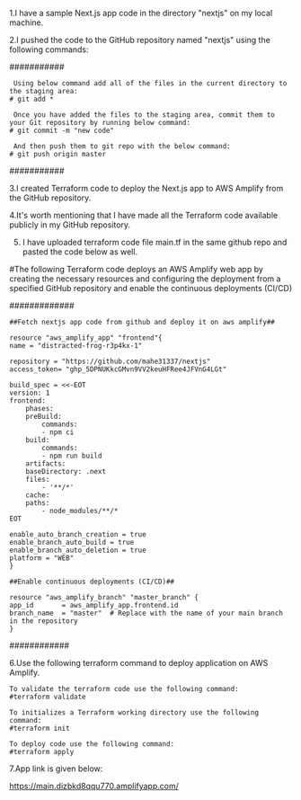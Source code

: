1.I have a sample Next.js app code in the directory "nextjs" on my local machine.

2.I pushed the code to the GitHub repository named "nextjs" using the following commands:

###########     

	 Using below command add all of the files in the current directory to the staging area:
	# git add *
	
	 Once you have added the files to the staging area, commit them to your Git repository by running below command:
	# git commit -m "new code"
	
	 And then push them to git repo with the below command:
	# git push origin master
###########

3.I created Terraform code to deploy the Next.js app to AWS Amplify from the GitHub repository.

4.It's worth mentioning that I have made all the Terraform code available publicly in my GitHub repository.
  
5. I have uploaded terraform code file main.tf in the same github repo and pasted the code below as well.

#The following Terraform code deploys an AWS Amplify web app by creating the necessary resources and 
configuring the deployment from a specified GitHub repository and enable the continuous deployments (CI/CD)

#############

	##Fetch nextjs app code from github and deploy it on aws amplify##

	resource "aws_amplify_app" "frontend"{
	name = "distracted-frog-r3p4kx-1"
	
	repository = "https://github.com/mahe31337/nextjs"
	access_token= "ghp_5DPNUKkcGMvn9VV2keuHFRee4JFVnG4LGt"
	
	build_spec = <<-EOT
	version: 1
	frontend:
		phases:
		preBuild:
			commands:
			- npm ci
		build:
			commands:
			- npm run build
		artifacts:
		baseDirectory: .next
		files:
			- '**/*'
		cache:
		paths:
			- node_modules/**/*
	EOT
	
	enable_auto_branch_creation = true
	enable_branch_auto_build = true
	enable_branch_auto_deletion = true
	platform = "WEB"
	}
	
	##Enable continuous deployments (CI/CD)##
	
	resource "aws_amplify_branch" "master_branch" {
	app_id       = aws_amplify_app.frontend.id
	branch_name  = "master"  # Replace with the name of your main branch in the repository
	}
############

6.Use the following terraform command to deploy application on AWS Amplify.

    To validate the terraform code use the following command:
	#terraform validate
	
	To initializes a Terraform working directory use the following command:
	#terraform init
	
	To deploy code use the following command:
	#terraform apply
	
7.App link is given below:

https://main.dizbkd8qqu770.amplifyapp.com/
